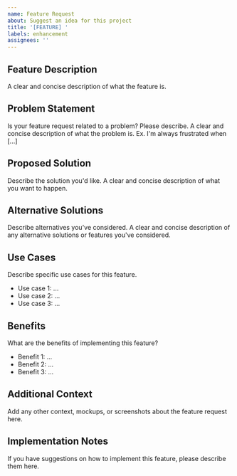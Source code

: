 ```yaml
---
name: Feature Request
about: Suggest an idea for this project
title: '[FEATURE] '
labels: enhancement
assignees: ''
---
```


## Feature Description
A clear and concise description of what the feature is.

## Problem Statement
Is your feature request related to a problem? Please describe.
A clear and concise description of what the problem is. Ex. I'm always frustrated when [...]

## Proposed Solution
Describe the solution you'd like.
A clear and concise description of what you want to happen.

## Alternative Solutions
Describe alternatives you've considered.
A clear and concise description of any alternative solutions or features you've considered.

## Use Cases
Describe specific use cases for this feature.
- Use case 1: ...
- Use case 2: ...
- Use case 3: ...

## Benefits
What are the benefits of implementing this feature?
- Benefit 1: ...
- Benefit 2: ...
- Benefit 3: ...

## Additional Context
Add any other context, mockups, or screenshots about the feature request here.

## Implementation Notes
If you have suggestions on how to implement this feature, please describe them here.
